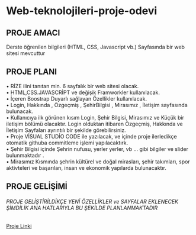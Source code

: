# Web-teknolojileri-proje-odevi
## PROJE AMACI 
Derste öğrenilen bilgileri (HTML, CSS, Javascript vb.) Sayfasında bir web sitesi mevcuttur<br/>
## PROJE PLANI
•	RİZE ilini tanıtan min. 6 sayfalık bir web sitesi olacak.<br/>
•	HTML,CSS.JAVASCRİPT ve değişik Framworkler kullanılacak.<br/>
•	İçeren Boostrap Duyarlı sağlayan Özellikler kullanılacak.<br/>
•	Login, Hakkında , Özgeçmiş , ŞehirBilgisi , Mirasımız , İletişim sayfasında bulunacak.<br/>
•	Kullanıcıya ilk görünen  kısım Login, Şehir Bilgisi, Mirasımız ve Küçük bir iletişim bölümü olacaktır. Login olduktan itibaren Özgeçmiş, Hakkında ve İletişim Sayfaları ayrıntılı bir şekilde görebilirsiniz.<br/>
•	Proje  VİSUAL STUDİO CODE ile yazılacak, ve içinde proje ilerledikçe otomatik githuba commitleme işlemi yapılacaktırk.<br/>
•	Şehir Bilgisi içinde Şehrin nufusu, yerler yerler, vb ... gibi bilgiler ve slider bulunmaktadır .<br/>
•	Mirasımız Kısmında şehrin kültürel ve doğal mirasları, şehir takımları, spor aktivteleri ve başarıları, insan ve ekonomik yapılarda bulunacaktır.<br/>
## PROJE GELİŞİMİ
###### PROJE GELİŞTİRİLDİKÇE YENİ ÖZELLİKLER ve SAYFALAR EKLENECEK ŞİMDİLİK ANA HATLARIYLA BU ŞEKİLDE PLANLANMAKTADIR
[Proje Linki](https://github.com/GG191210086?tab=repositories)
